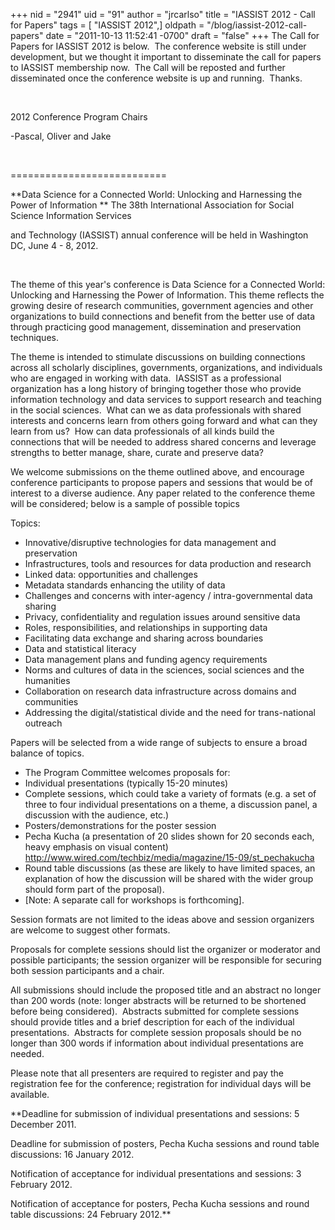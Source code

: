 +++
nid = "2941"
uid = "91"
author = "jrcarlso"
title = "IASSIST 2012 - Call for Papers"
tags = [ "IASSIST 2012",]
oldpath = "/blog/iassist-2012-call-papers"
date = "2011-10-13 11:52:41 -0700"
draft = "false"
+++
The Call for Papers for IASSIST 2012 is below.  The conference website
is still under development, but we thought it important to disseminate
the call for papers to IASSIST membership now.  The Call will be
reposted and further disseminated once the conference website is up and
running.  Thanks.

 

2012 Conference Program Chairs

-Pascal, Oliver and Jake   

 

===========================

**Data Science for a Connected World: Unlocking and Harnessing the Power
of Information
**
The 38th International Association for Social Science Information
Services

and Technology (IASSIST) annual conference will be held in Washington
DC, June 4 - 8, 2012.

 

The theme of this year's conference is Data Science for a Connected
World: Unlocking and Harnessing the Power of Information. This theme
reflects the growing desire of research communities, government agencies
and other organizations to build connections and benefit from the better
use of data through practicing good management, dissemination and
preservation techniques.

The theme is intended to stimulate discussions on building connections
across all scholarly disciplines, governments, organizations, and
individuals who are engaged in working with data.  IASSIST as a
professional organization has a long history of bringing together those
who provide information technology and data services to support research
and teaching in the social sciences.  What can we as data professionals
with shared interests and concerns learn from others going forward and
what can they learn from us?  How can data professionals of all kinds
build the connections that will be needed to address shared concerns and
leverage strengths to better manage, share, curate and preserve data? 

We welcome submissions on the theme outlined above, and encourage
conference participants to propose papers and sessions that would be of
interest to a diverse audience. Any paper related to the conference
theme will be considered; below is a sample of possible topics

Topics:

-   Innovative/disruptive technologies for data management and
    preservation
-   Infrastructures, tools and resources for data production and
    research
-   Linked data: opportunities and challenges
-   Metadata standards enhancing the utility of data
-   Challenges and concerns with inter-agency / intra-governmental data
    sharing
-   Privacy, confidentiality and regulation issues around sensitive data
-   Roles, responsibilities, and relationships in supporting data
-   Facilitating data exchange and sharing across boundaries
-   Data and statistical literacy
-   Data management plans and funding agency requirements
-   Norms and cultures of data in the sciences, social sciences and the
    humanities
-   Collaboration on research data infrastructure across domains and
    communities
-   Addressing the digital/statistical divide and the need for
    trans-national outreach

Papers will be selected from a wide range of subjects to ensure a broad
balance of topics.

-   The Program Committee welcomes proposals for:
-   Individual presentations (typically 15-20 minutes)
-   Complete sessions, which could take a variety of formats (e.g. a set
    of three to four individual presentations on a theme, a discussion
    panel, a discussion with the audience, etc.)
-   Posters/demonstrations for the poster session
-   Pecha Kucha (a presentation of 20 slides shown for 20 seconds each,
    heavy emphasis on visual content)
    <http://www.wired.com/techbiz/media/magazine/15-09/st_pechakucha>
-   Round table discussions (as these are likely to have limited spaces,
    an explanation of how the discussion will be shared with the wider
    group should form part of the proposal).
-   [Note: A separate call for workshops is forthcoming].


Session formats are not limited to the ideas above and session
organizers are welcome to suggest other formats.

Proposals for complete sessions should list the organizer or moderator
and possible participants; the session organizer will be responsible for
securing both session participants and a chair.

All submissions should include the proposed title and an abstract no
longer than 200 words (note: longer abstracts will be returned to be
shortened before being considered).  Abstracts submitted for complete
sessions should provide titles and a brief description for each of the
individual presentations.  Abstracts for complete session proposals
should be no longer than 300 words if information about individual
presentations are needed.  

Please note that all presenters are required to register and pay the
registration fee for the conference; registration for individual days
will be available.

**Deadline for submission of individual presentations and sessions: 5
December 2011.

Deadline for submission of posters, Pecha Kucha sessions and round table
discussions: 16 January 2012.

Notification of acceptance for individual presentations and sessions: 3
February 2012.

Notification of acceptance for posters, Pecha Kucha sessions and round
table discussions: 24 February 2012.**
